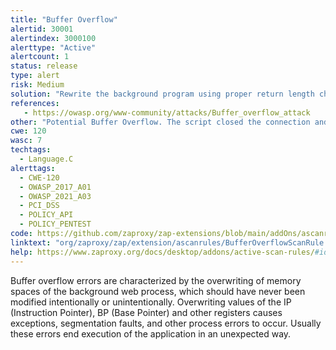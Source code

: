 ```yaml
---
title: "Buffer Overflow"
alertid: 30001
alertindex: 3000100
alerttype: "Active"
alertcount: 1
status: release
type: alert
risk: Medium
solution: "Rewrite the background program using proper return length checking. This will require a recompile of the background executable."
references:
   - https://owasp.org/www-community/attacks/Buffer_overflow_attack
other: "Potential Buffer Overflow. The script closed the connection and threw a 500 Internal Server Error."
cwe: 120
wasc: 7
techtags: 
  - Language.C
alerttags: 
  - CWE-120
  - OWASP_2017_A01
  - OWASP_2021_A03
  - PCI_DSS
  - POLICY_API
  - POLICY_PENTEST
code: https://github.com/zaproxy/zap-extensions/blob/main/addOns/ascanrules/src/main/java/org/zaproxy/zap/extension/ascanrules/BufferOverflowScanRule.java
linktext: "org/zaproxy/zap/extension/ascanrules/BufferOverflowScanRule.java"
help: https://www.zaproxy.org/docs/desktop/addons/active-scan-rules/#id-30001
---
```

Buffer overflow errors are characterized by the overwriting of memory spaces of the background web process, which should have never been modified intentionally or unintentionally. Overwriting values of the IP (Instruction Pointer), BP (Base Pointer) and other registers causes exceptions, segmentation faults, and other process errors to occur. Usually these errors end execution of the application in an unexpected way.
